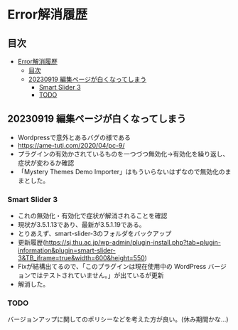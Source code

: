 # Error解消履歴

## 目次

- [Error解消履歴](#error解消履歴)
  - [目次](#目次)
  - [20230919 編集ページが白くなってしまう](#20230919-編集ページが白くなってしまう)
    - [Smart Slider 3](#smart-slider-3)
    - [TODO](#todo)






## 20230919 編集ページが白くなってしまう
- Wordpressで意外とあるバグの様である
- https://ame-tuti.com/2020/04/pc-9/
- プラグインの有効かされているものを一つづつ無効化->有効化を繰り返し、症状が変わるか確認
- 「Mystery Themes Demo Importer」はもういらないはずなので無効化のままとした。
### Smart Slider 3
- これの無効化・有効化で症状が解消されることを確認
- 現状が3.5.1.13であり、最新が3.5.1.19である。
- とりあえず、smart-slider-3のフォルダをバックアップ
- 更新履歴(https://sj.thu.ac.jp/wp-admin/plugin-install.php?tab=plugin-information&plugin=smart-slider-3&TB_iframe=true&width=600&height=550)
- Fixが結構出てるので、「このプラグインは現在使用中の WordPress バージョンではテストされていません。」が出ているが更新
- 解消した。

### TODO
バージョンアップに関してのポリシーなどを考えた方が良い。(休み期間かな...)